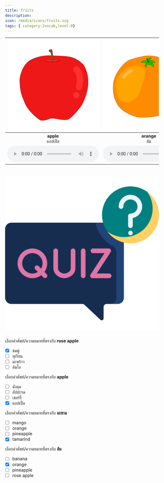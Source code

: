 ```yaml
---
title: fruits
description: 
icon: /media/icons/fruits.svg
tags: { category:2vocab,level:0}
---
```


<div class="carrousel">


|![](/media/img/fruits/apple.svg)|![](/media/img/fruits/orange.svg)|![](/media/img/fruits/mango.svg)|![](/media/img/fruits/coco.svg)|![](/media/img/fruits/strawberry.svg)|![](/media/img/fruits/banana.svg)|![](/media/img/fruits/grape.svg)|![](/media/img/fruits/tamarind.svg)|![](/media/img/fruits/lemon.svg)|![](/media/img/fruits/pomelo.svg)|![](/media/img/fruits/papaya.svg)|![](/media/img/fruits/cherry.svg)|![](/media/img/fruits/durian.svg)|![](/media/img/fruits/longan.svg)|![](/media/img/fruits/mangosteen.svg)|![](/media/img/fruits/pineapple.svg)|![](/media/img/fruits/rose&#x20;apple.svg)|![](/media/img/fruits/avocado.svg)|
| :----: | :----: | :----: | :----: | :----: | :----: | :----: | :----: | :----: | :----: | :----: | :----: | :----: | :----: | :----: | :----: | :----: | :----: |
|**apple**<br>แอปเปิ้ล|**orange**<br>ส้ม|**mango**<br>มะม่วง|**coco**<br>มะพร้าว|**strawberry**<br>สตรอเบอร์รี่|**banana**<br>กล้วย|**grape**<br>องุ่น|**tamarind**<br>มะขาม|**lemon**<br>มะนาว|**pomelo**<br>ส้มโอ|**papaya**<br>มะละกอ|**cherry**<br>เชอร์รี่|**durian**<br>ทุเรียน|**longan**<br>ลําไย|**mangosteen**<br>มังคุด|**pineapple**<br>สัปปะรด|**rose apple**<br>ชมพู่|**avocado**<br>อะโวคาโด|
|![](/media/audio/apple.mp3)|![](/media/audio/orange.mp3)|![](/media/audio/mango.mp3)|![](/media/audio/coco.mp3)|![](/media/audio/strawberry.mp3)|![](/media/audio/banana.mp3)|![](/media/audio/grape.mp3)|![](/media/audio/tamarind.mp3)|![](/media/audio/lemon.mp3)|![](/media/audio/pomelo.mp3)|![](/media/audio/papaya.mp3)|![](/media/audio/cherry.mp3)|![](/media/audio/durian.mp3)|![](/media/audio/longan.mp3)|![](/media/audio/mangosteen.mp3)|![](/media/audio/pineapple.mp3)|![](/media/audio/rose&#x20;apple.mp3)|![](/media/audio/avocado.mp3)|

</div>



# ![icon](/media/icons/quiz.svg) 


 เลือกคำศัพท์/ความหมายที่ตรงกับ **rose apple**
 - [x] ชมพู่
 - [ ] ทุเรียน
 - [ ] มะพร้าว
 - [ ] ส้มโอ

 เลือกคำศัพท์/ความหมายที่ตรงกับ **apple**
 - [ ] มังคุด
 - [ ] สัปปะรด
 - [ ] เชอร์รี่
 - [x] แอปเปิ้ล

 เลือกคำศัพท์/ความหมายที่ตรงกับ **มะขาม**
 - [ ] mango
 - [ ] orange
 - [ ] pineapple
 - [x] tamarind

 เลือกคำศัพท์/ความหมายที่ตรงกับ **ส้ม**
 - [ ] banana
 - [x] orange
 - [ ] pineapple
 - [ ] rose apple
